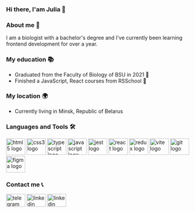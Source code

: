 ### Hi there, I'am Julia 👋

### About me 🚀
I am a biologist with a bachelor's degree and I've currently been learning frontend development for over a year.

### My education 📚
- Graduated from the Faculty of Biology of BSU in 2021 🌱
- Finished a JavaScript, React courses from RSSchool 🔭
  
### My location 🌍
- Currently living in Minsk, Republic of Belarus

### Languages and Tools 🛠

<div>
  <a href="https://en.wikipedia.org/wiki/HTML5">
    <img src="https://cdn.jsdelivr.net/gh/devicons/devicon/icons/html5/html5-original.svg" height="45" width="52" alt="html5 logo" /></a>
  <a href="https://en.wikipedia.org/wiki/CSS">
    <img src="https://cdn.jsdelivr.net/gh/devicons/devicon/icons/css3/css3-original.svg" height="45" width="52" alt="css3 logo" /></a>
  <a href="https://www.typescriptlang.org">
    <img src="https://cdn.jsdelivr.net/gh/devicons/devicon/icons/typescript/typescript-original.svg" height="45" width="52" alt="typescript logo" /></a>
  <a href="https://www.javascript.com">
    <img src="https://cdn.jsdelivr.net/gh/devicons/devicon/icons/javascript/javascript-original.svg" height="45" width="52" alt="javascript logo" /></a>
  <a href="https://nodejs.org/en">
    <img src="https://cdn.jsdelivr.net/gh/devicons/devicon/icons/jest/jest-plain.svg" height="45" width="52" alt="jest logo" /></a>
  <a href="https://react.dev">
    <img src="https://cdn.jsdelivr.net/gh/devicons/devicon/icons/react/react-original.svg" height="45" width="52" alt="react logo" /></a>
   <a href="https://redux-toolkit.js.org/">
    <img src="https://cdn.worldvectorlogo.com/logos/redux.svg" height="45" width="52" alt="redux logo" /></a>
  <a href="https://vitejs.dev/">
    <img src="https://www.svgrepo.com/show/374167/vite.svg" height="45" width="52" alt="vite logo" /></a>
  <a href="https://git-scm.com">
    <img src="https://cdn.jsdelivr.net/gh/devicons/devicon/icons/git/git-original.svg" height="45" width="52" alt="git logo" /></a>
  <a href="https://www.figma.com">
    <img src="https://cdn.jsdelivr.net/gh/devicons/devicon/icons/figma/figma-original.svg" height="45" width="52" alt="figma logo" /></a>
</div>

### Contact me 📞
<div>
  <a href="https://t.me/pinkpony1106" target="_blank">
    <img src="https://www.svgrepo.com/show/354443/telegram.svg" height="35" width="52" alt="telegram logo" /></a>
  <a href="https://www.linkedin.com/in/julia-egorova-6b0b442a8/" target="_blank">
    <img src="https://raw.githubusercontent.com/maurodesouza/profile-readme-generator/master/src/assets/icons/social/linkedin/default.svg"  height="35" width="52" alt="linkedin logo" /></a>
  <a href="https://discordapp.com/users/pinkpony1106/" target="_blank">
    <img src="https://www.svgrepo.com/show/353655/discord-icon.svg"  height="35" width="52" alt="linkedin logo" /></a> 
</div>





